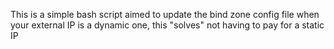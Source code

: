 This is a simple bash script aimed to update the bind zone config file when your external IP is a dynamic one, this "solves" not having to pay for a static IP
